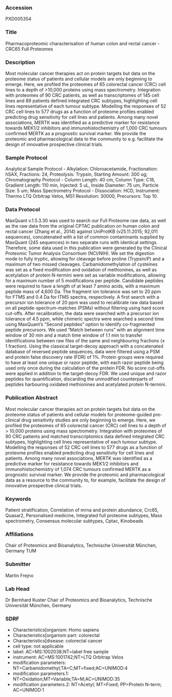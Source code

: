 ### Accession
PXD005354

### Title
Pharmacoproteomic characterisation of human colon and rectal cancer - CRC65 Full Proteomes

### Description
Most molecular cancer therapies act on protein targets but data on the proteome status of patients and cellular models are only beginning to emerge. Here, we profiled the proteomes of 65 colorectal cancer (CRC) cell lines to a depth of >10,000 proteins using mass spectrometry. Integration with proteomes of 90 CRC patients, as well as transcriptomes of 145 cell lines and 89 patients defined integrated CRC subtypes, highlighting cell lines representative of each tumour subtype. Modelling the responses of 52 CRC cell lines to 577 drugs as a function of proteome profiles enabled predicting drug sensitivity for cell lines and patients. Among many novel associations, MERTK was identified as a predictive marker for resistance towards MEK1/2 inhibitors and immunohistochemistry of 1,000 CRC tumours confirmed MERTK as a prognostic survival marker. We provide the proteomic and pharmacological data to the community to e.g. facilitate the design of innovative prospective clinical trials.

### Sample Protocol
Analytical Sample Protocol - Alkylation: Chloroacetamide, Fractionation: hSAX, Fractions: 24, Proteolysis: Trypsin, Starting Amount: 300 ug; Chromatography Protocol - Column Length: 40 cm, Column Type: C18, Gradient Length: 110 min, Injected: 5 uL, Inside Diameter: 75 um, Particle Size: 5 um; Mass Spectrometry Protocol - Dissociation: HCD, Instrument: Thermo LTQ Orbitrap Velos, MS1 Resolution: 30000, Precursors: Top 10.

### Data Protocol
MaxQuant v.1.5.3.30 was used to search our Full Proteome raw data, as well as the raw data from the original CPTAC publication on human colon and rectal cancer (Zhang et al., 2014) against UniProtKB (v25.11.2015; 92,011 sequences), concatenated with a list of common contaminants supplied by MaxQuant (245 sequences) in two separate runs with identical settings. Therefore, some data used in this publication were generated by the Clinical Proteomic Tumor Analysis Consortium (NCI/NIH). We set the digestion mode to fully tryptic, allowing for cleavage before proline (Trypsin/P) and a maximum of two missed cleavages. Carbamidomethylation of cysteines was set as a fixed modification and oxidation of methionines, as well as acetylation of protein N-termini were set as variable modifications, allowing for a maximum number of 5 modifications per peptide. Candidate peptides were required to have a length of at least 7 amino acids, with a maximum peptide mass of 4,600 Da. The fragment ion tolerance was set to 20 ppm for FTMS and 0.4 Da for ITMS spectra, respectively. A first search with a precursor ion tolerance of 20 ppm was used to recalibrate raw data based on all peptide-spectrum-matches (PSMs) without filtering using hard score cut-offs. After recalibration, the data were searched with a precursor ion tolerance of 4.5 ppm, while chimeric spectra were searched a second time using MaxQuant’s “Second peptides” option to identify co-fragmented peptide precursors. We used “Match between runs” with an alignment time window of 30 min and a match time window of 1.1 min to transfer identifications between raw files of the same and neighbouring fractions (± 1 fraction). Using the classical target-decoy approach with a concatenated database of reversed peptide sequences, data were filtered using a PSM and protein false discovery rate (FDR) of 1%. Protein groups were required to have at least one unique or razor peptide, with each razor peptide being used only once during the calculation of the protein FDR. No score cut-offs were applied in addition to the target-decoy FDR. We used unique and razor peptides for quantification, discarding the unmodified counterparts of peptides harbouring oxidated methionines and acetylated protein N-termini.

### Publication Abstract
Most molecular cancer therapies act on protein targets but data on the proteome status of patients and cellular models for proteome-guided pre-clinical drug sensitivity studies are only beginning to emerge. Here, we profiled the proteomes of 65 colorectal cancer (CRC) cell lines to a depth of &gt;&#xa0;10,000 proteins using mass spectrometry. Integration with proteomes of 90 CRC patients and matched transcriptomics data defined integrated CRC subtypes, highlighting cell lines representative of each tumour subtype. Modelling the responses of 52 CRC cell lines to 577 drugs as a function of proteome profiles enabled predicting drug sensitivity for cell lines and patients. Among many novel associations, MERTK was identified as a predictive marker for resistance towards MEK1/2 inhibitors and immunohistochemistry of 1,074 CRC tumours confirmed MERTK as a prognostic survival marker. We provide the proteomic and pharmacological data as a resource to the community to, for example, facilitate the design of innovative prospective clinical trials.

### Keywords
Patient stratification, Correlation of mrna and protein abundance, Crc65, Quasar2, Personalised medicine, Integrated full proteome subtypes, Mass spectrometry, Consensus molecular subtypes, Cptac, Kinobeads

### Affiliations
Chair of Proteomics and Bioanalytics, Technische Universität München, Germany
TUM

### Submitter
Martin Frejno

### Lab Head
Dr Bernhard Kuster
Chair of Proteomics and Bioanalytics, Technische Universität München, Germany


### SDRF
- Characteristics[organism: Homo sapiens
- Characteristics[organism part: colorectal
- Characteristics[disease: colorectal cancer
- cell type: not applicable
- label: AC=MS:1002038;NT=label free sample
- instrument: AC=MS:1001742;NT=LTQ Orbitrap Velos
- modification parameters: NT=Carbamidomethyl;TA=C;MT=fixed;AC=UNIMOD:4
- modification parameters.1: NT=Oxidation;MT=Variable;TA=M;AC=UNIMOD:35
- modification parameters.2: NT=Acetyl; MT=Fixed; PP=Protein N-term; AC=UNIMOD:1

